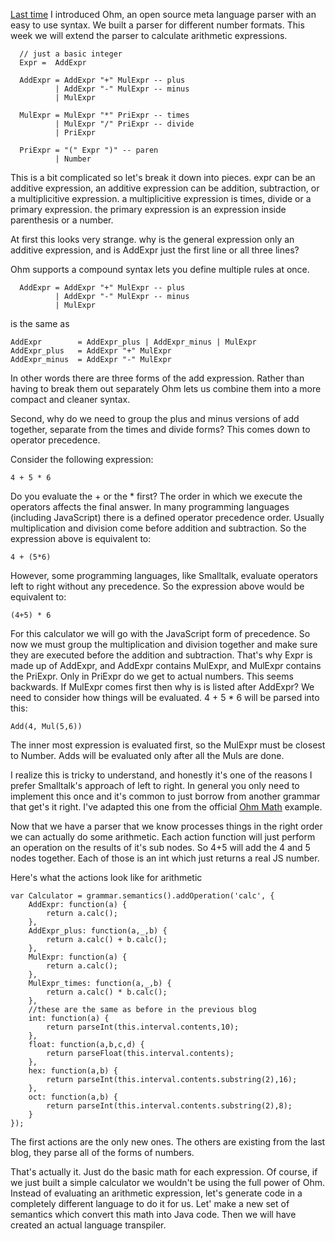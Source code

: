 [Last time](link) I introduced Ohm, an open source meta language parser with an easy to use syntax. We built a parser for different number formats.  This week we will extend the parser to calculate arithmetic expressions.

```
  // just a basic integer
  Expr =  AddExpr

  AddExpr = AddExpr "+" MulExpr -- plus
          | AddExpr "-" MulExpr -- minus
          | MulExpr

  MulExpr = MulExpr "*" PriExpr -- times
          | MulExpr "/" PriExpr -- divide
          | PriExpr

  PriExpr = "(" Expr ")" -- paren
          | Number
```

This is a bit complicated so let's break it down into pieces. expr can be an additive expression, an additive expression can be addition, subtraction, or a multiplicitive expression. a multiplicitive expression is times, divide or a primary expression. the primary expression is an expression inside parenthesis or a number.

At first this looks very strange.  why is the general expression only
an additive expression, and is AddExpr just the first line or all three lines?

Ohm supports a compound syntax lets you define multiple rules at once.

```
  AddExpr = AddExpr "+" MulExpr -- plus
          | AddExpr "-" MulExpr -- minus
          | MulExpr
```
is the same as

```
AddExpr        = AddExpr_plus | AddExpr_minus | MulExpr
AddExpr_plus   = AddExpr "+" MulExpr
AddExpr_minus  = AddExpr "-" MulExpr
```

In other words there are three forms of the add expression. Rather than having to break them out separately Ohm lets us combine them into a more compact and cleaner syntax.

Second, why do we need to group the plus and minus versions of add together, separate from the times and divide forms?  This comes down to operator precedence.

Consider the following expression:

```
4 + 5 * 6
```

Do you evaluate the + or the * first? The order in which we execute the operators affects the final answer. In many programming languages (including JavaScript)  there is a defined operator precedence order. Usually multiplication and division come before addition and subtraction.  So the expression above is equivalent to:

```
4 + (5*6)
```

However, some programming languages, like Smalltalk, evaluate operators
left to right without any precedence. So the expression above would be equivalent to:

```
(4+5) * 6
```

For this calculator we will go with the JavaScript form of precedence. So now we must group the multiplication and division together and make sure they are executed before the addition and subtraction. That's why Expr is made up of AddExpr, and AddExpr contains MulExpr, and MulExpr contains the PriExpr. Only in PriExpr do we get to actual numbers.  This seems backwards. If MulExpr comes first then why is is listed after AddExpr? We need to consider how things will be evaluated.  4 + 5 * 6 will be parsed into this:

```
Add(4, Mul(5,6))
```

The inner most expression is evaluated first, so the MulExpr must be closest
to Number.  Adds will be evaluated only after all the Muls are done.

I realize this is tricky to understand, and honestly it's one of the reasons I prefer Smalltalk's approach of left to right.  In general you only need to implement this once and it's common to just borrow from another grammar that get's it right. I've adapted this one from the official [Ohm Math](link) example.

Now that we have a parser that we know processes things in the right order we can actually do some arithmetic.  Each action function will just perform an operation on the results of it's sub nodes.  So 4+5 will add the 4 and 5 nodes together. Each of those is an int which just returns a real JS number.

Here's what the actions look like for arithmetic

```
var Calculator = grammar.semantics().addOperation('calc', {
    AddExpr: function(a) {
        return a.calc();
    },
    AddExpr_plus: function(a,_,b) {
        return a.calc() + b.calc();
    },
    MulExpr: function(a) {
        return a.calc();
    },
    MulExpr_times: function(a,_,b) {
        return a.calc() * b.calc();
    },
    //these are the same as before in the previous blog
    int: function(a) {
        return parseInt(this.interval.contents,10);
    },
    float: function(a,b,c,d) {
        return parseFloat(this.interval.contents);
    },
    hex: function(a,b) {
        return parseInt(this.interval.contents.substring(2),16);
    },
    oct: function(a,b) {
        return parseInt(this.interval.contents.substring(2),8);
    }
});
```


The first actions are the only new ones. The others are existing from the last blog, they parse all of the forms of numbers.


That's actually it.  Just do the basic math for each expression.  Of course, if we just built a simple calculator we wouldn't be using the full power of Ohm. Instead of evaluating an arithmetic expression, let's generate code in a completely different language to do it for us.  Let' make a new set of semantics which convert this math into Java code.  Then we will have created an actual language transpiler.
